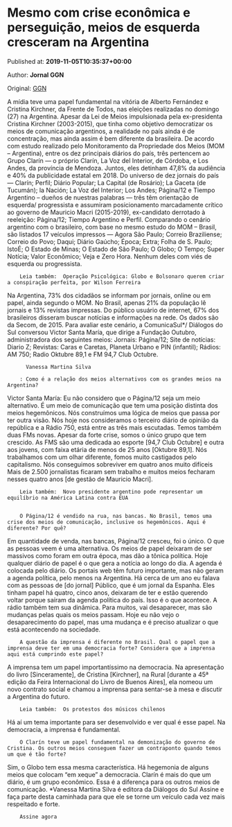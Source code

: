 
# Mesmo com crise econômica e perseguição, meios de esquerda cresceram na Argentina

Published at: **2019-11-05T10:35:37+00:00**

Author: **Jornal GGN**

Original: [GGN](https://jornalggn.com.br/america-latina/mesmo-com-crise-economica-e-perseguicao-meios-de-esquerda-cresceram-na-argentina/)

A mídia teve uma papel fundamental na vitória de Alberto Fernández e Cristina Kirchner, da Frente de Todos, nas eleições realizadas no domingo (27) na Argentina. Apesar da Lei de Meios impulsionada pela ex-presidenta Cristina Kirchner (2003-2015), que tinha como objetivo democratizar os meios de comunicação argentinos, a realidade no país ainda é de concentração, mas ainda assim é bem diferente da brasileira.
De acordo com estudo realizado pelo Monitoramento da Propriedade dos Meios (MOM – Argentina), entre os dez principais diários do país, três pertencem ao Grupo Clarín — o próprio Clarín, La Voz del Interior, de Córdoba, e Los Andes, da província de Mendoza. Juntos, eles detinham 47,8% da audiência e 40% da publicidade estatal em 2018.
Do universo de dez jornais do país — Clarín; Perfil; Diário Popular; La Capital (de Rosário); La Gaceta (de Tucumán); la Nación; La Voz del Interior; Los Andes; Página/12 e Tiempo Argentino – dueños de nuestras palabras — três têm orientação de esquerda/ progressista e assumiram posicionamento marcadamente crítico ao governo de Mauricio Macri (2015-2019), ex-candidato derrotado à reeleição: Página/12; Tiempo Argentino e Perfil.
Comparando o cenário argentino com o brasileiro, com base no mesmo estudo do MOM – Brasil, são listados 17 veículos impressos — Agora São Paulo; Correio Braziliense; Correio do Povo; Daqui; Diário Gaúcho; Época; Extra; Folha de S. Paulo; IstoÉ; O Estado de Minas; O Estado de São Paulo; O Globo; O Tempo; Super Notícia; Valor Econômico; Veja e Zero Hora. Nenhum deles com viés de esquerda ou progressista.

        Leia também:  Operação Psicológica: Globo e Bolsonaro querem criar a conspiração perfeita, por Wilson Ferreira
      
Na Argentina, 73% dos cidadãos se informam por jornais, online ou em papel, ainda segundo o MOM. No Brasil, apenas 21% da população lê jornais e 13% revistas impressas. Do público usuário de internet, 67% dos brasileiros disseram buscar notícias e informações na rede. Os dados são da Secom, de 2015.
Para avaliar este cenário, a ComunicaSul*/ Diálogos do Sul conversou Victor Santa María, que dirige a Fundação Outubro, administradora dos seguintes meios: Jornais: Página/12; Site de notícias: Diario Z; Revistas: Caras e Caretas, Planeta Urbano e PIN (infantil); Rádios: AM 750; Radio Oktubre 89,1 e FM 94,7 Club Octubre.

        
          Vanessa Martina Silva
        
        : Como é a relação dos meios alternativos com os grandes meios na Argentina?
      
Victor Santa María: Eu não considero que o Página/12 seja um meio alternativo. É um meio de comunicação que tem uma posição distinta dos meios hegemônicos.
Nós construímos uma lógica de meios que passa por ter outra visão. Nós hoje nos consideramos o terceiro diário de opinião da república e a Rádio 750, está entre as três mais escutadas. Temos também duas FMs novas. Apesar da forte crise, somos o único grupo que tem crescido. As FMS são uma dedicada ao esporte [94,7 Club Octubre] e outra aos jovens, com faixa etária de menos de 25 anos [Oktubre 89,1].
Nós trabalhamos com um olhar diferente, fomos muito castigados pelo capitalismo. Nós conseguimos sobreviver em quatro anos muito difíceis Mais de 2.500 jornalistas ficaram sem trabalho e muitos meios fecharam nesses quatro anos [de gestão de Mauricio Macri].

        Leia também:  Novo presidente argentino pode representar um equilíbrio na América Latina contra EUA
      

        O Página/12 é vendido na rua, nas bancas. No Brasil, temos uma crise dos meios de comunicação, inclusive os hegemônicos. Aqui é diferente? Por quê?
      
Em quantidade de venda, nas bancas, Página/12 cresceu, foi o único. O que as pessoas veem é uma alternativa. Os meios de papel deixaram de ser massivos como foram em outra época, mas dão a tônica política.
Hoje qualquer diário de papel é o que gera a notícia ao longo do dia. A agenda é colocada pelo diário. Os portais web têm futuro importante, mas não geram a agenda política, pelo menos na Argentina.
Há cerca de um ano eu falava com as pessoas de [do jornal] Público, que é um jornal da Espanha. Eles tinham papel há quatro, cinco anos, deixaram de ter e estão querendo voltar porque saíram da agenda política do país. Isso é o que acontece.
A rádio também tem sua dinâmica. Para muitos, vai desaparecer, mas são mudanças pelas quais os meios passam. Hoje eu não vejo o desaparecimento do papel, mas uma mudança e é preciso atualizar o que está acontecendo na sociedade.

        A questão da imprensa é diferente no Brasil. Qual o papel que a imprensa deve ter em uma democracia forte? Considera que a imprensa aqui está cumprindo este papel?
      
A imprensa tem um papel importantíssimo na democracia. Na apresentação do livro [Sinceramente], de Cristina [Kirchner], na Rural [durante a 45ª edição da Feira Internacional do Livro de Buenos Aires], ela nomeou um novo contrato social e chamou a imprensa para sentar-se à mesa e discutir a Argentina do futuro.

        Leia também:  Os protestos dos músicos chilenos
      
Há aí um tema importante para ser desenvolvido e ver qual é esse papel. Na democracia, a imprensa é fundamental.

        O Clarín teve um papel fundamental na demonização do governo de Cristina. Os outros meios conseguem fazer um contraponto quando temos um que é tão forte?
      
Sim, o Globo tem essa mesma característica. Há hegemonia de alguns meios que colocam “em xeque” a democracia. Clarín é mais do que um diário, é um grupo econômico. Essa é a diferença para os outros meios de comunicação.
*Vanessa Martina Silva é editora da Diálogos do Sul
Assine e faça parte desta caminhada para que ele se torne um veículo cada vez mais respeitado e forte.

        Assine agora
      
